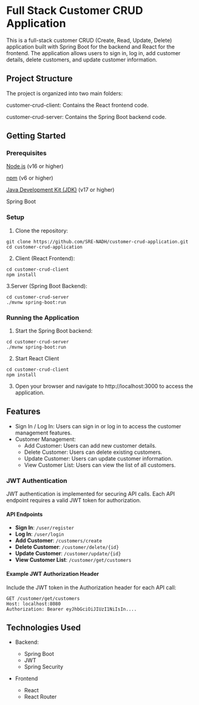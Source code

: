 # Full Stack Customer CRUD Application
This is a full-stack customer CRUD (Create, Read, Update, Delete) application built with Spring Boot for the backend and React for the frontend. The application allows users to sign in, log in, add customer details, delete customers, and update customer information.

## Project Structure
The project is organized into two main folders: 

customer-crud-client: Contains the React frontend code.

customer-crud-server: Contains the Spring Boot backend code.

## Getting Started
### Prerequisites

[Node.js](https://nodejs.org/en) (v16 or higher)

[npm](https://www.npmjs.com/) (v6 or higher)

[Java Development Kit (JDK)]() (v17 or higher)

Spring Boot

### Setup
1. Clone the repository:

```
git clone https://github.com/SRE-NADH/customer-crud-application.git
cd customer-crud-application
```


2. Client (React Frontend):
```
cd customer-crud-client
npm install
```

3.Server (Spring Boot Backend):
```
cd customer-crud-server
./mvnw spring-boot:run
```


### Running the Application

1. Start the Spring Boot backend:

```
cd customer-crud-server
./mvnw spring-boot:run
```   

2. Start React Client
```
cd customer-crud-client
npm install
```

3. Open your browser and navigate to http://localhost:3000 to access the application.

## Features
* Sign In / Log In: Users can sign in or log in to access the customer management features.
* Customer Management:
  * Add Customer: Users can add new customer details.
  * Delete Customer: Users can delete existing customers.
  * Update Customer: Users can update customer information.
  * View Customer List: Users can view the list of all customers.
### JWT Authentication

JWT authentication is implemented for securing API calls. Each API endpoint requires a valid JWT token for authorization.

#### API Endpoints

- **Sign In**: `/user/register`
- **Log In**: `/user/login`
- **Add Customer**: `/customers/create`
- **Delete Customer**: `/customer/delete/{id}`
- **Update Customer**: `/customer/update/{id}`
- **View Customer List**: `/customer/get/customers`    
#### Example JWT Authorization Header

Include the JWT token in the Authorization header for each API call:

```http
GET /customer/get/customers 
Host: localhost:8080
Authorization: Bearer eyJhbGciOiJIUzI1NiIsIn....
```

## Technologies Used
* Backend:
  * Spring Boot
  * JWT
  * Spring Security

* Frontend
   * React
   * React Router    

